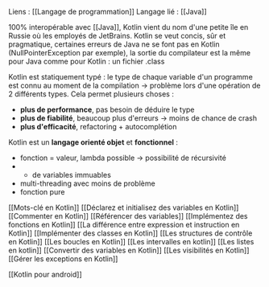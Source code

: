 Liens : [[Langage de programmation]]
Langage lié : [[Java]]

100% interopérable avec [[Java]], Kotlin vient du nom d'une petite île en Russie où les employés de JetBrains. Kotlin se veut concis, sûr et pragmatique, certaines erreurs de Java ne se font pas en Kotlin (NullPointerException par exemple), la sortie du compilateur est la même pour Java comme pour Kotlin : un fichier .class

Kotlin est statiquement typé : le type de chaque variable d'un programme est connu au moment de la compilation -> problème lors d'une opération de 2 différents types. Cela permet plusieurs choses :
- **plus de performance**, pas besoin de déduire le type
- **plus de fiabilité**, beaucoup plus d'erreurs -> moins de chance de crash
- **plus d'efficacité**, refactoring + autocomplétion

Kotlin est un **langage orienté objet** et **fonctionnel** : 
- fonction = valeur, lambda possible -> possibilité de récursivité
- + de variables immuables
- multi-threading avec moins de problème
- fonction pure

[[Mots-clé en Kotlin]]
[[Déclarez et initialisez des variables en Kotlin]]
[[Commenter en Kotlin]]
[[Référencer des variables]]
[[Implémentez des fonctions en Kotlin]]
[[La différence entre expression et instruction en Kotlin]]
[[Implémenter des classes en Kotlin]]
[[Les structures de contrôle en Kotlin]]
[[Les boucles en Kotlin]]
[[Les intervalles en kotlin]]
[[Les listes en kotlin]]
[[Convertir des variables en Kotlin]]
[[Les visibilités en Kotlin]]
[[Gérer les exceptions en Kotlin]]

[[Kotlin pour android]]

